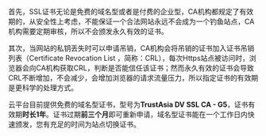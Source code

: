 首先，SSL证书无论是免费的域名型或者是付费的企业型，CA机构都规定了有效期的，从安全性上考虑，不能保证一个合法网站永远不会成为一个钓鱼站点，CA机构需要定期审核，所以不会颁发永久有效的证书。

其次，当网站的私钥丢失时可以申请吊销，CA机构会将吊销的证书加入证书吊销列表（Certificate Revocation List ，简称：CRL），每次Https站点被访问时，浏览器会向CA机构获取CRL，判断是否能信任该证书；然而永久有效的证书会导致CRL不断增加，不会减少，会增加浏览器的请求流量压力，所以指定证书的有效期是更科学的处理方式。

云平台目前提供免费的域名型证书，型号为**TrustAsia DV SSL CA - G5**，证书有效期**时长1年**。证书过期**前三个月**即可重新申请，域名型证书能在一个工作日内快速颁发，您有充足的时间为站点切换证书。
